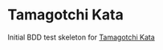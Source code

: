 # Tamagotchi Kata

Initial BDD test skeleton for [Tamagotchi Kata](http://agilekatas.co.uk/katas/Tamagotchi-Kata)

